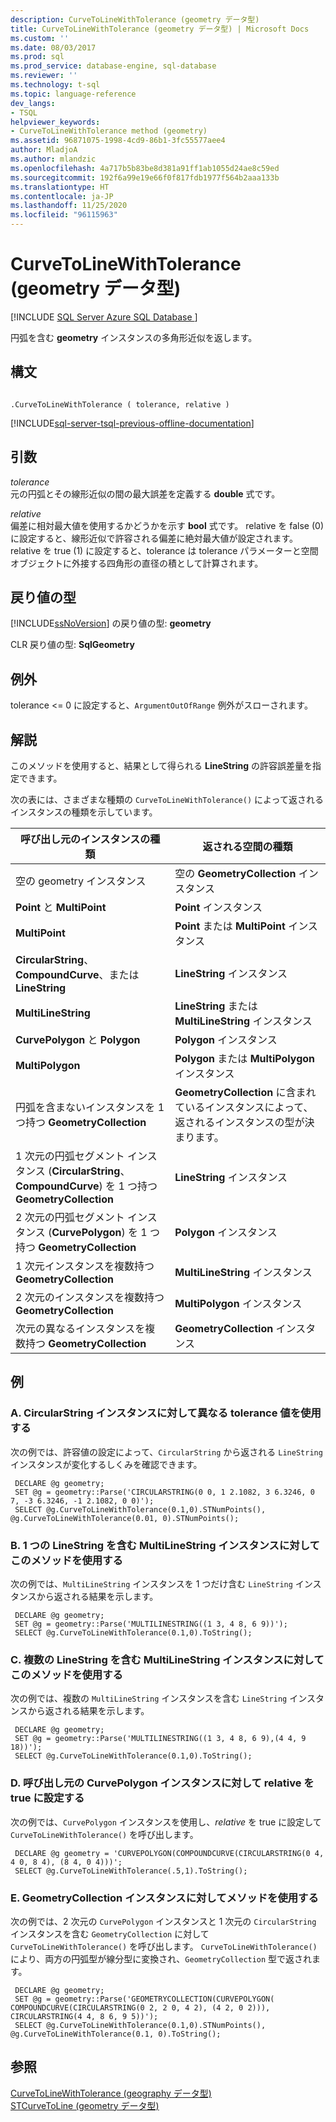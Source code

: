 ```yaml
---
description: CurveToLineWithTolerance (geometry データ型)
title: CurveToLineWithTolerance (geometry データ型) | Microsoft Docs
ms.custom: ''
ms.date: 08/03/2017
ms.prod: sql
ms.prod_service: database-engine, sql-database
ms.reviewer: ''
ms.technology: t-sql
ms.topic: language-reference
dev_langs:
- TSQL
helpviewer_keywords:
- CurveToLineWithTolerance method (geometry)
ms.assetid: 96871075-1998-4cd9-86b1-3fc55577aee4
author: MladjoA
ms.author: mlandzic
ms.openlocfilehash: 4a717b5b83be8d381a91ff1ab1055d24ae8c59ed
ms.sourcegitcommit: 192f6a99e19e66f0f817fdb1977f564b2aaa133b
ms.translationtype: HT
ms.contentlocale: ja-JP
ms.lasthandoff: 11/25/2020
ms.locfileid: "96115963"
---
```

# <a name="curvetolinewithtolerance-geometry-data-type"></a>CurveToLineWithTolerance (geometry データ型)
[!INCLUDE [SQL Server Azure SQL Database ](../../includes/applies-to-version/sql-asdb.md)]

円弧を含む **geometry** インスタンスの多角形近似を返します。
  
## <a name="syntax"></a>構文  
  
```  
  
.CurveToLineWithTolerance ( tolerance, relative )  
```  
  
[!INCLUDE[sql-server-tsql-previous-offline-documentation](../../includes/sql-server-tsql-previous-offline-documentation.md)]

## <a name="arguments"></a>引数
 *tolerance*  
 元の円弧とその線形近似の間の最大誤差を定義する **double** 式です。  
  
 *relative*  
 偏差に相対最大値を使用するかどうかを示す **bool** 式です。 relative を false (0) に設定すると、線形近似で許容される偏差に絶対最大値が設定されます。 relative を true (1) に設定すると、tolerance は tolerance パラメーターと空間オブジェクトに外接する四角形の直径の積として計算されます。  
  
## <a name="return-types"></a>戻り値の型  
 [!INCLUDE[ssNoVersion](../../includes/ssnoversion-md.md)] の戻り値の型: **geometry**  
  
 CLR 戻り値の型: **SqlGeometry**  
  
## <a name="exceptions"></a>例外  
 tolerance <= 0 に設定すると、`ArgumentOutOfRange` 例外がスローされます。  
  
## <a name="remarks"></a>解説  
 このメソッドを使用すると、結果として得られる **LineString** の許容誤差量を指定できます。  
  
 次の表には、さまざまな種類の `CurveToLineWithTolerance()` によって返されるインスタンスの種類を示しています。  
  
|呼び出し元のインスタンスの種類|返される空間の種類|  
|----------------------------|---------------------------|  
|空の geometry インスタンス|空の **GeometryCollection** インスタンス|  
|**Point** と **MultiPoint**|**Point** インスタンス|  
|**MultiPoint**|**Point** または **MultiPoint** インスタンス|  
|**CircularString**、**CompoundCurve**、または **LineString**|**LineString** インスタンス|  
|**MultiLineString**|**LineString** または **MultiLineString** インスタンス|  
|**CurvePolygon** と **Polygon**|**Polygon** インスタンス|  
|**MultiPolygon**|**Polygon** または **MultiPolygon** インスタンス|  
|円弧を含まないインスタンスを 1 つ持つ **GeometryCollection**|**GeometryCollection** に含まれているインスタンスによって、返されるインスタンスの型が決まります。|  
|1 次元の円弧セグメント インスタンス (**CircularString**、**CompoundCurve**) を 1 つ持つ **GeometryCollection**|**LineString** インスタンス|  
|2 次元の円弧セグメント インスタンス (**CurvePolygon**) を 1 つ持つ **GeometryCollection**|**Polygon** インスタンス|  
|1 次元インスタンスを複数持つ **GeometryCollection**|**MultiLineString** インスタンス|  
|2 次元のインスタンスを複数持つ **GeometryCollection**|**MultiPolygon** インスタンス|  
|次元の異なるインスタンスを複数持つ **GeometryCollection**|**GeometryCollection** インスタンス|  
  
## <a name="examples"></a>例  
  
### <a name="a-using-different-tolerance-values-on-a-circularstring-instance"></a>A. CircularString インスタンスに対して異なる tolerance 値を使用する  
 次の例では、許容値の設定によって、`CircularString` から返される `LineString` インスタンスが変化するしくみを確認できます。  
  
```
 DECLARE @g geometry; 
 SET @g = geometry::Parse('CIRCULARSTRING(0 0, 1 2.1082, 3 6.3246, 0 7, -3 6.3246, -1 2.1082, 0 0)'); 
 SELECT @g.CurveToLineWithTolerance(0.1,0).STNumPoints(), @g.CurveToLineWithTolerance(0.01, 0).STNumPoints();
 ```  
  
### <a name="b-using-the-method-on-a-multilinestring-instance-containing-one-linestring"></a>B. 1 つの LineString を含む MultiLineString インスタンスに対してこのメソッドを使用する  
 次の例では、`MultiLineString` インスタンスを 1 つだけ含む `LineString` インスタンスから返される結果を示します。  
  
```
 DECLARE @g geometry; 
 SET @g = geometry::Parse('MULTILINESTRING((1 3, 4 8, 6 9))'); 
 SELECT @g.CurveToLineWithTolerance(0.1,0).ToString();
 ```  
  
### <a name="c-using-the-method-on-a-multilinestring-instance-containing-multiple-linestrings"></a>C. 複数の LineString を含む MultiLineString インスタンスに対してこのメソッドを使用する  
 次の例では、複数の `MultiLineString` インスタンスを含む `LineString` インスタンスから返される結果を示します。  
  
```
 DECLARE @g geometry; 
 SET @g = geometry::Parse('MULTILINESTRING((1 3, 4 8, 6 9),(4 4, 9 18))'); 
 SELECT @g.CurveToLineWithTolerance(0.1,0).ToString();
 ```  
  
### <a name="d-setting-relative-to-true-for-an-invoking-curvepolygon-instance"></a>D. 呼び出し元の CurvePolygon インスタンスに対して relative を true に設定する  
 次の例では、`CurvePolygon` インスタンスを使用し、*relative* を true に設定して `CurveToLineWithTolerance()` を呼び出します。  
  
```
 DECLARE @g geometry = 'CURVEPOLYGON(COMPOUNDCURVE(CIRCULARSTRING(0 4, 4 0, 8 4), (8 4, 0 4)))'; 
 SELECT @g.CurveToLineWithTolerance(.5,1).ToString();
 ```  
  
### <a name="e-using-the-method-on-a-geometrycollection-instance"></a>E. GeometryCollection インスタンスに対してメソッドを使用する  
 次の例では、2 次元の `CurvePolygon` インスタンスと 1 次元の `CircularString` インスタンスを含む `GeometryCollection` に対して `CurveToLineWithTolerance()` を呼び出します。 `CurveToLineWithTolerance()` により、両方の円弧型が線分型に変換され、`GeometryCollection` 型で返されます。  
  
```
 DECLARE @g geometry; 
 SET @g = geometry::Parse('GEOMETRYCOLLECTION(CURVEPOLYGON( COMPOUNDCURVE(CIRCULARSTRING(0 2, 2 0, 4 2), (4 2, 0 2))), CIRCULARSTRING(4 4, 8 6, 9 5))'); 
 SELECT @g.CurveToLineWithTolerance(0.1,0).STNumPoints(), @g.CurveToLineWithTolerance(0.1, 0).ToString();
 ```  
  
## <a name="see-also"></a>参照  
 [CurveToLineWithTolerance &#40;geography データ型&#41;](../../t-sql/spatial-geography/curvetolinewithtolerance-geography-data-type.md)   
 [STCurveToLine &#40;geometry データ型&#41;](../../t-sql/spatial-geometry/stcurvetoline-geometry-data-type.md)  
  
  

